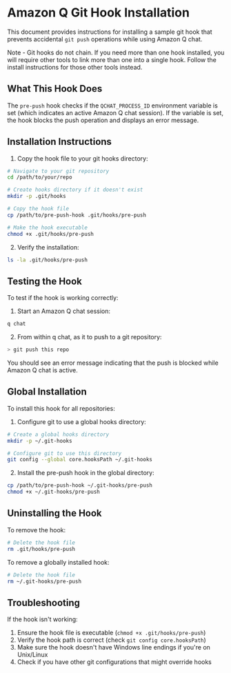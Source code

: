 # Amazon Q Git Hook Installation

This document provides instructions for installing a sample git hook that prevents accidental `git push` operations while using Amazon Q chat.

Note - Git hooks do not chain.  If you need more than one hook installed, you will require other tools to link more than one into a single hook.  Follow the install instructions for those other tools instead.

## What This Hook Does

The `pre-push` hook checks if the `QCHAT_PROCESS_ID` environment variable is set (which indicates an active Amazon Q chat session). If the variable is set, the hook blocks the push operation and displays an error message.

## Installation Instructions

1. Copy the hook file to your git hooks directory:

```bash
# Navigate to your git repository
cd /path/to/your/repo

# Create hooks directory if it doesn't exist
mkdir -p .git/hooks

# Copy the hook file
cp /path/to/pre-push-hook .git/hooks/pre-push

# Make the hook executable
chmod +x .git/hooks/pre-push
```

2. Verify the installation:

```bash
ls -la .git/hooks/pre-push
```

## Testing the Hook

To test if the hook is working correctly:

1. Start an Amazon Q chat session:
```bash
q chat
```

2. From within q chat, as it to push to a git repository:
```bash
> git push this repo
```

You should see an error message indicating that the push is blocked while Amazon Q chat is active.

## Global Installation

To install this hook for all repositories:

1. Configure git to use a global hooks directory:

```bash
# Create a global hooks directory
mkdir -p ~/.git-hooks

# Configure git to use this directory
git config --global core.hooksPath ~/.git-hooks
```

2. Install the pre-push hook in the global directory:

```bash
cp /path/to/pre-push-hook ~/.git-hooks/pre-push
chmod +x ~/.git-hooks/pre-push
```

## Uninstalling the Hook

To remove the hook:

```bash
# Delete the hook file
rm .git/hooks/pre-push
```

To remove a globally installed hook:

```bash
# Delete the hook file
rm ~/.git-hooks/pre-push
```


## Troubleshooting

If the hook isn't working:

1. Ensure the hook file is executable (`chmod +x .git/hooks/pre-push`)
2. Verify the hook path is correct (check `git config core.hooksPath`)
3. Make sure the hook doesn't have Windows line endings if you're on Unix/Linux
4. Check if you have other git configurations that might override hooks
